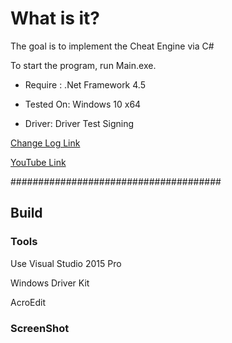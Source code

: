 # What is it?
The goal is to implement the Cheat Engine via C#

To start the program, run Main.exe.

- Require : .Net Framework 4.5

- Tested On: Windows 10 x64

- Driver: Driver Test Signing

[Change Log Link](-)

[YouTube Link](-)

######################################

## Build

### Tools

Use Visual Studio 2015 Pro

Windows Driver Kit

AcroEdit

### ScreenShot

